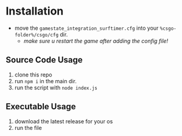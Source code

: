 # Installation

- move the `gamestate_integration_surftimer.cfg` into your `%csgo-folder%/csgo/cfg` dir.
    * *make sure u restart the game after adding the config file!*

## Source Code Usage

1. clone this repo
1. run `npm i` in the main dir. 
1. run the script with `node index.js`

## Executable Usage

1. download the latest release for your os
1. run the file